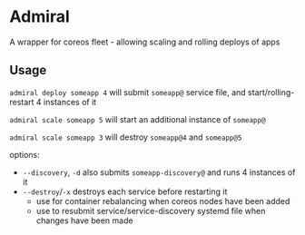 # Admiral
A wrapper for coreos fleet - allowing scaling and rolling deploys of apps

## Usage
`admiral deploy someapp 4`
will submit `someapp@` service file, and start/rolling-restart 4 instances of it

`admiral scale someapp 5`
will start an additional instance of `someapp@`

`admiral scale someapp 3`
will destroy `someapp@4` and `someapp@5`

options:
- `--discovery`, `-d` also submits `someapp-discovery@` and runs 4 instances of it
- `--destroy`/`-x` destroys each service before restarting it 
  - use for container rebalancing when coreos nodes have been added
  - use to resubmit service/service-discovery systemd file when changes have been made

